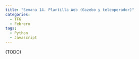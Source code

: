 ```yaml
---
title: "Semana 14. Plantilla Web (Gazebo y teleoperador)"
categories:
  - TFG
  - Febrero
tags:
  - Python
  - Javascript
---
```


(TODO)